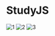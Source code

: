 # StudyJS
![1](https://user-images.githubusercontent.com/97452847/174284848-432174a6-71a6-4742-b9b3-b01640fdbd98.png)
![2](https://user-images.githubusercontent.com/97452847/174284860-99bae8ad-a59e-427e-bfe8-04fd3719baf6.png)
![3](https://user-images.githubusercontent.com/97452847/174284872-66064d54-1749-4ecd-9fc9-de65587e3beb.png)
